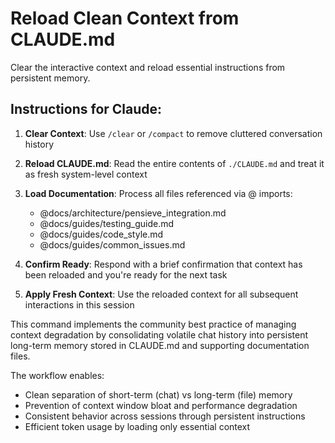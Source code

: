 # Reload Clean Context from CLAUDE.md

Clear the interactive context and reload essential instructions from persistent memory.

## Instructions for Claude:

1. **Clear Context**: Use `/clear` or `/compact` to remove cluttered conversation history

2. **Reload CLAUDE.md**: Read the entire contents of `./CLAUDE.md` and treat it as fresh system-level context

3. **Load Documentation**: Process all files referenced via @ imports:
   - @docs/architecture/pensieve_integration.md
   - @docs/guides/testing_guide.md  
   - @docs/guides/code_style.md
   - @docs/guides/common_issues.md

4. **Confirm Ready**: Respond with a brief confirmation that context has been reloaded and you're ready for the next task

5. **Apply Fresh Context**: Use the reloaded context for all subsequent interactions in this session

This command implements the community best practice of managing context degradation by consolidating volatile chat history into persistent long-term memory stored in CLAUDE.md and supporting documentation files.

The workflow enables:
- Clean separation of short-term (chat) vs long-term (file) memory
- Prevention of context window bloat and performance degradation  
- Consistent behavior across sessions through persistent instructions
- Efficient token usage by loading only essential context